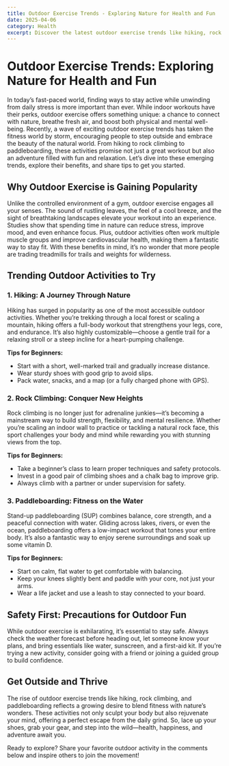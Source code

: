 ```yaml
---
title: Outdoor Exercise Trends - Exploring Nature for Health and Fun
date: 2025-04-06
category: Health
excerpt: Discover the latest outdoor exercise trends like hiking, rock climbing, and paddleboarding that combine physical benefits with the joy of nature.
---
```


# Outdoor Exercise Trends: Exploring Nature for Health and Fun

In today’s fast-paced world, finding ways to stay active while unwinding from daily stress is more important than ever. While indoor workouts have their perks, outdoor exercise offers something unique: a chance to connect with nature, breathe fresh air, and boost both physical and mental well-being. Recently, a wave of exciting outdoor exercise trends has taken the fitness world by storm, encouraging people to step outside and embrace the beauty of the natural world. From hiking to rock climbing to paddleboarding, these activities promise not just a great workout but also an adventure filled with fun and relaxation. Let’s dive into these emerging trends, explore their benefits, and share tips to get you started.

## Why Outdoor Exercise is Gaining Popularity

Unlike the controlled environment of a gym, outdoor exercise engages all your senses. The sound of rustling leaves, the feel of a cool breeze, and the sight of breathtaking landscapes elevate your workout into an experience. Studies show that spending time in nature can reduce stress, improve mood, and even enhance focus. Plus, outdoor activities often work multiple muscle groups and improve cardiovascular health, making them a fantastic way to stay fit. With these benefits in mind, it’s no wonder that more people are trading treadmills for trails and weights for wilderness.

## Trending Outdoor Activities to Try

### 1. Hiking: A Journey Through Nature
Hiking has surged in popularity as one of the most accessible outdoor activities. Whether you’re trekking through a local forest or scaling a mountain, hiking offers a full-body workout that strengthens your legs, core, and endurance. It’s also highly customizable—choose a gentle trail for a relaxing stroll or a steep incline for a heart-pumping challenge.

**Tips for Beginners:**
- Start with a short, well-marked trail and gradually increase distance.
- Wear sturdy shoes with good grip to avoid slips.
- Pack water, snacks, and a map (or a fully charged phone with GPS).

### 2. Rock Climbing: Conquer New Heights
Rock climbing is no longer just for adrenaline junkies—it’s becoming a mainstream way to build strength, flexibility, and mental resilience. Whether you’re scaling an indoor wall to practice or tackling a natural rock face, this sport challenges your body and mind while rewarding you with stunning views from the top.

**Tips for Beginners:**
- Take a beginner’s class to learn proper techniques and safety protocols.
- Invest in a good pair of climbing shoes and a chalk bag to improve grip.
- Always climb with a partner or under supervision for safety.

### 3. Paddleboarding: Fitness on the Water
Stand-up paddleboarding (SUP) combines balance, core strength, and a peaceful connection with water. Gliding across lakes, rivers, or even the ocean, paddleboarding offers a low-impact workout that tones your entire body. It’s also a fantastic way to enjoy serene surroundings and soak up some vitamin D.

**Tips for Beginners:**
- Start on calm, flat water to get comfortable with balancing.
- Keep your knees slightly bent and paddle with your core, not just your arms.
- Wear a life jacket and use a leash to stay connected to your board.

## Safety First: Precautions for Outdoor Fun

While outdoor exercise is exhilarating, it’s essential to stay safe. Always check the weather forecast before heading out, let someone know your plans, and bring essentials like water, sunscreen, and a first-aid kit. If you’re trying a new activity, consider going with a friend or joining a guided group to build confidence.

## Get Outside and Thrive

The rise of outdoor exercise trends like hiking, rock climbing, and paddleboarding reflects a growing desire to blend fitness with nature’s wonders. These activities not only sculpt your body but also rejuvenate your mind, offering a perfect escape from the daily grind. So, lace up your shoes, grab your gear, and step into the wild—health, happiness, and adventure await you.

Ready to explore? Share your favorite outdoor activity in the comments below and inspire others to join the movement!